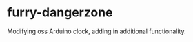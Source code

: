 furry-dangerzone
================

Modifying oss Arduino clock, adding in additional functionality.
